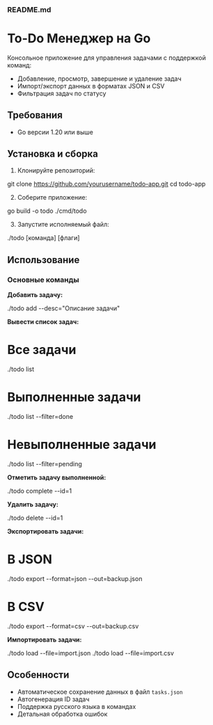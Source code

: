 ### README.md

# To-Do Менеджер на Go

Консольное приложение для управления задачами с поддержкой команд:
- Добавление, просмотр, завершение и удаление задач
- Импорт/экспорт данных в форматах JSON и CSV
- Фильтрация задач по статусу

## Требования
- Go версии 1.20 или выше

## Установка и сборка
1. Клонируйте репозиторий:

git clone https://github.com/yourusername/todo-app.git
cd todo-app


2. Соберите приложение:

go build -o todo ./cmd/todo


3. Запустите исполняемый файл:

./todo [команда] [флаги]


## Использование

### Основные команды

**Добавить задачу:**

./todo add --desc="Описание задачи"


**Вывести список задач:**

# Все задачи
./todo list

# Выполненные задачи
./todo list --filter=done

# Невыполненные задачи
./todo list --filter=pending


**Отметить задачу выполненной:**

./todo complete --id=1


**Удалить задачу:**

./todo delete --id=1


**Экспортировать задачи:**

# В JSON
./todo export --format=json --out=backup.json

# В CSV
./todo export --format=csv --out=backup.csv


**Импортировать задачи:**

./todo load --file=import.json
./todo load --file=import.csv

## Особенности
- Автоматическое сохранение данных в файл `tasks.json`
- Автогенерация ID задач
- Поддержка русского языка в командах
- Детальная обработка ошибок

